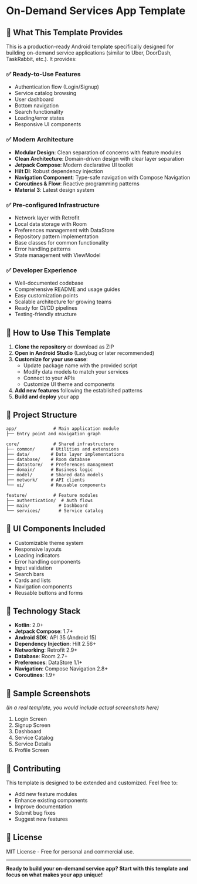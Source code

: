 # On-Demand Services App Template

## 🎯 What This Template Provides

This is a production-ready Android template specifically designed for building on-demand service applications (similar to Uber, DoorDash, TaskRabbit, etc.). It provides:

### ✅ Ready-to-Use Features
- Authentication flow (Login/Signup)
- Service catalog browsing
- User dashboard
- Bottom navigation
- Search functionality
- Loading/error states
- Responsive UI components

### ✅ Modern Architecture
- **Modular Design**: Clean separation of concerns with feature modules
- **Clean Architecture**: Domain-driven design with clear layer separation
- **Jetpack Compose**: Modern declarative UI toolkit
- **Hilt DI**: Robust dependency injection
- **Navigation Component**: Type-safe navigation with Compose Navigation
- **Coroutines & Flow**: Reactive programming patterns
- **Material 3**: Latest design system

### ✅ Pre-configured Infrastructure
- Network layer with Retrofit
- Local data storage with Room
- Preferences management with DataStore
- Repository pattern implementation
- Base classes for common functionality
- Error handling patterns
- State management with ViewModel

### ✅ Developer Experience
- Well-documented codebase
- Comprehensive README and usage guides
- Easy customization points
- Scalable architecture for growing teams
- Ready for CI/CD pipelines
- Testing-friendly structure

## 🚀 How to Use This Template

1. **Clone the repository** or download as ZIP
2. **Open in Android Studio** (Ladybug or later recommended)
3. **Customize for your use case**:
   - Update package name with the provided script
   - Modify data models to match your services
   - Connect to your APIs
   - Customize UI theme and components
4. **Add new features** following the established patterns
5. **Build and deploy** your app

## 📁 Project Structure

```
app/              # Main application module
├── Entry point and navigation graph

core/             # Shared infrastructure
├── common/      # Utilities and extensions
├── data/        # Data layer implementations
├── database/    # Room database
├── datastore/   # Preferences management
├── domain/      # Business logic
├── model/       # Shared data models
├── network/     # API clients
└── ui/          # Reusable components

feature/          # Feature modules
├── authentication/  # Auth flows
├── main/           # Dashboard
└── services/       # Service catalog
```

## 🎨 UI Components Included

- Customizable theme system
- Responsive layouts
- Loading indicators
- Error handling components
- Input validation
- Search bars
- Cards and lists
- Navigation components
- Reusable buttons and forms

## 🔧 Technology Stack

- **Kotlin**: 2.0+
- **Jetpack Compose**: 1.7+
- **Android SDK**: API 35 (Android 15)
- **Dependency Injection**: Hilt 2.56+
- **Networking**: Retrofit 2.9+
- **Database**: Room 2.7+
- **Preferences**: DataStore 1.1+
- **Navigation**: Compose Navigation 2.8+
- **Coroutines**: 1.9+

## 📱 Sample Screenshots

*(In a real template, you would include actual screenshots here)*

1. Login Screen
2. Signup Screen
3. Dashboard
4. Service Catalog
5. Service Details
6. Profile Screen

## 🤝 Contributing

This template is designed to be extended and customized. Feel free to:
- Add new feature modules
- Enhance existing components
- Improve documentation
- Submit bug fixes
- Suggest new features

## 📄 License

MIT License - Free for personal and commercial use.

---

**Ready to build your on-demand service app? Start with this template and focus on what makes your app unique!**